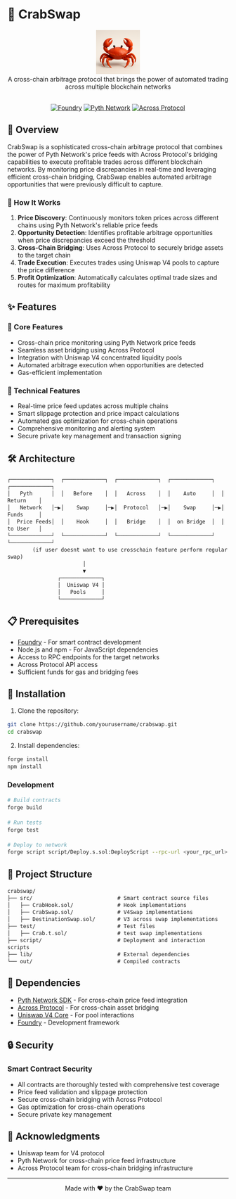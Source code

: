 # 🦀 CrabSwap

<div align="center">

  <img src="./crab-logo.png" alt="CrabSwap Logo" width="100"/>

  <div>A cross-chain arbitrage protocol that brings the power of automated trading across multiple blockchain networks</div>

  <br/>
<!-- [![License: ISC](https://img.shields.io/badge/License-ISC-blue.svg)](https://opensource.org/licenses/ISC) -->

  [![Foundry](https://img.shields.io/badge/Built%20with-Foundry-FFDB1C.svg)](https://book.getfoundry.sh/)
  [![Pyth Network](https://img.shields.io/badge/Powered%20by-Pyth%20Network-00A3FF.svg)](https://pyth.network/)
  [![Across Protocol](https://img.shields.io/badge/Bridged%20by-Across%20Protocol-FF6B6B.svg)](https://across.to/)

</div>

## 🌟 Overview

CrabSwap is a sophisticated cross-chain arbitrage protocol that combines the power of Pyth Network's price feeds with Across Protocol's bridging capabilities to execute profitable trades across different blockchain networks. By monitoring price discrepancies in real-time and leveraging efficient cross-chain bridging, CrabSwap enables automated arbitrage opportunities that were previously difficult to capture.

### 🔄 How It Works

1. **Price Discovery**: Continuously monitors token prices across different chains using Pyth Network's reliable price feeds
2. **Opportunity Detection**: Identifies profitable arbitrage opportunities when price discrepancies exceed the threshold
3. **Cross-Chain Bridging**: Uses Across Protocol to securely bridge assets to the target chain
4. **Trade Execution**: Executes trades using Uniswap V4 pools to capture the price difference
5. **Profit Optimization**: Automatically calculates optimal trade sizes and routes for maximum profitability

## ✨ Features

### 🎯 Core Features

- Cross-chain price monitoring using Pyth Network price feeds
- Seamless asset bridging using Across Protocol
- Integration with Uniswap V4 concentrated liquidity pools
- Automated arbitrage execution when opportunities are detected
- Gas-efficient implementation

### 🔧 Technical Features

- Real-time price feed updates across multiple chains
- Smart slippage protection and price impact calculations
- Automated gas optimization for cross-chain operations
- Comprehensive monitoring and alerting system
- Secure private key management and transaction signing

## 🛠️ Architecture

```
┌─────────────┐  ┌─────────────┐  ┌─────────────┐  ┌─────────────┐  ┌─────────────┐
│   Pyth      │  │   Before    │  │   Across    │  │    Auto     │  │   Return    │
│   Network   │─▶│    Swap     │─▶│  Protocol   │─▶│    Swap     │─▶│   Funds     │
│  Price Feeds│  │    Hook     │  │   Bridge    │  │  on Bridge  │  │   to User   │
└─────────────┘  └─────────────┘  └─────────────┘  └─────────────┘  └─────────────┘
        (if user doesnt want to use crosschain feature perform regular swap)
                        │ 
                        ▼
                ┌─────────────┐
                │  Uniswap V4 │
                │   Pools     │
                └─────────────┘
```

## 📋 Prerequisites

- [Foundry](https://book.getfoundry.sh/getting-started/installation) - For smart contract development
- Node.js and npm - For JavaScript dependencies
- Access to RPC endpoints for the target networks
- Across Protocol API access
- Sufficient funds for gas and bridging fees

## 🚀 Installation

1. Clone the repository:

```bash
git clone https://github.com/yourusername/crabswap.git
cd crabswap
```

2. Install dependencies:

```bash
forge install
npm install
```

<!-- ## ⚙️ Configuration -->

<!-- ## 💻 Usage -->

### Development

```bash
# Build contracts
forge build

# Run tests
forge test

# Deploy to network
forge script script/Deploy.s.sol:DeployScript --rpc-url <your_rpc_url> --private-key <your_private_key>
```


## 📁 Project Structure

```
crabswap/
├── src/                           # Smart contract source files
│   ├── CrabHook.sol/              # Hook implementations
│   ├── CrabSwap.sol/              # V4Swap implementations
│   ├── DestinationSwap.sol/       # V3 across swap implementations
├── test/                          # Test files
│   ├── Crab.t.sol/                # test swap implementations
├── script/                        # Deployment and interaction scripts
├── lib/                           # External dependencies
└── out/                           # Compiled contracts
```

## 🔌 Dependencies

- [Pyth Network SDK](https://docs.pyth.network/pythnet-price-feeds/solidity) - For cross-chain price feed integration
- [Across Protocol](https://docs.across.to/) - For cross-chain asset bridging
- [Uniswap V4 Core](https://github.com/Uniswap/v4-core) - For pool interactions
- [Foundry](https://book.getfoundry.sh/) - Development framework

## 🔒 Security

### Smart Contract Security

- All contracts are thoroughly tested with comprehensive test coverage
- Price feed validation and slippage protection
- Secure cross-chain bridging with Across Protocol
- Gas optimization for cross-chain operations
- Secure private key management

<!-- ### Operational Security

- Automated monitoring of all cross-chain operations
- Real-time alerts for suspicious activities
- Regular security audits and updates
- Emergency pause functionality
- Multi-signature wallet support -->

<!-- ## 🤝 Contributing

We welcome contributions from the community! Here's how you can help:

1. Fork the repository
2. Create your feature branch (`git checkout -b feature/amazing-feature`)
3. Commit your changes (`git commit -m 'Add some amazing feature'`)
4. Push to the branch (`git push origin feature/amazing-feature`)
5. Open a Pull Request

### Development Guidelines

- Follow the existing code style
- Add tests for new features
- Update documentation as needed
- Ensure all tests pass before submitting PR -->
<!-- 
## 📄 License

This project is licensed under the ISC License - see the LICENSE file for details. -->

## 🙏 Acknowledgments

- Uniswap team for V4 protocol
- Pyth Network for cross-chain price feed infrastructure
- Across Protocol team for cross-chain bridging infrastructure

<!-- ## 📞 Support

For support, please:

- Open an issue in the GitHub repository
- Join our Discord community
- Check our documentation -->

---

<div align="center">
Made with ❤️ by the CrabSwap team
</div>

